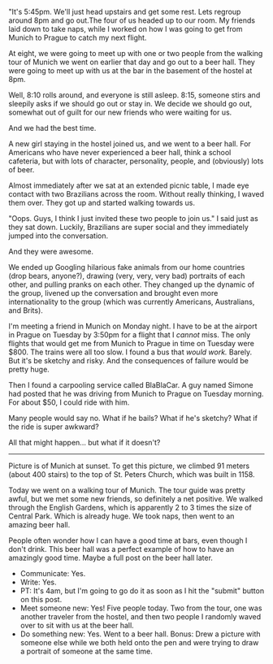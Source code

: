 "It's 5:45pm. We'll just head upstairs and get some rest. Lets regroup around 8pm and go out.The four of us headed up to our room. My friends laid down to take naps, while I worked on how I was going to get from Munich to Prague to catch my next flight.

At eight, we were going to meet up with one or two people from the walking tour of Munich we went on earlier that day and go out to a beer hall. They were going to meet up with us at the bar in the basement of the hostel at 8pm.

Well, 8:10 rolls around, and everyone is still asleep. 8:15, someone stirs and sleepily asks if we should go out or stay in. We decide we should go out, somewhat out of guilt for our new friends who were waiting for us.

And we had the best time.

A new girl staying in the hostel joined us, and we went to a beer hall. For Americans who have never experienced a beer hall, think a school cafeteria, but with lots of character, personality, people, and (obviously) lots of beer.

Almost immediately after we sat at an extended picnic table, I made eye contact with two Brazilians across the room. Without really thinking, I waved them over. They got up and started walking towards us.

"Oops. Guys, I think I just invited these two people to join us." I said just as they sat down. Luckily, Brazilians are super social and they immediately jumped into the conversation.

And they were awesome.

We ended up Googling hilarious fake animals from our home countries (drop bears, anyone?), drawing (very, very, very bad) portraits of each other, and pulling pranks on each other. They changed up the dynamic of the group, livened up the conversation and brought even more internationality to the group (which was currently Americans, Australians, and Brits).

I'm meeting a friend in Munich on Monday night. I have to be at the airport in Prague on Tuesday by 3:50pm for a flight that I _cannot_ miss. The only flights that would get me from Munich to Prague in time on Tuesday were $800\. The trains were all too slow. I found a bus that _would work._ Barely. But it's be sketchy and risky. And the consequences of failure would be pretty huge.

Then I found a carpooling service called BlaBlaCar. A guy named Simone had posted that he was driving from Munich to Prague on Tuesday morning. For about $50, I could ride with him.

Many people would say no. What if he bails? What if he's sketchy? What if the ride is super awkward?

All that might happen... but what if it doesn't?

***

Picture is of Munich at sunset. To get this picture, we climbed 91 meters (about 400 stairs) to the top of St. Peters Church, which was built in 1158\.

Today we went on a walking tour of Munich. The tour guide was pretty awful, but we met some new friends, so definitely a net positive. We walked through the English Gardens, which is apparently 2 to 3 times the size of Central Park. Which is already huge. We took naps, then went to an amazing beer hall.

People often wonder how I can have a good time at bars, even though I don't drink. This beer hall was a perfect example of how to have an amazingly good time. Maybe a full post on the beer hall later.

*   Communicate: Yes.
*   Write: Yes.
*   PT: It's 4am, but I'm going to go do it as soon as I hit the "submit" button on this post.
*   Meet someone new: Yes! Five people today. Two from the tour, one was another traveler from the hostel, and then two people I randomly waved over to sit with us at the beer hall.
*   Do something new: Yes. Went to a beer hall. Bonus: Drew a picture with someone else while we both held onto the pen and were trying to draw a portrait of someone at the same time.